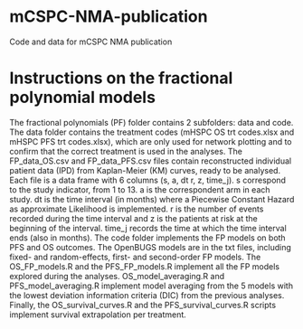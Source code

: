 # mCSPC-NMA-publication
Code and data for mCSPC NMA publication


# Instructions on the fractional polynomial models
The fractional polynomials (PF) folder contains 2 subfolders: data and code.
The data folder contains the treatment codes (mHSPC OS trt codes.xlsx and mHSPC PFS trt codes.xlsx), which are only used for network plotting and to confirm that the correct treatment is used in the analyses. 
The FP_data_OS.csv and FP_data_PFS.csv files contain reconstructed individual patient data (IPD) from Kaplan-Meier (KM) curves, ready to be analysed. Each file is a data frame with 6 columns (s, a, dt r, z, time_j). s correspond to the study indicator, from 1 to 13. a is the correspondent arm in each study. dt is the time interval (in months) where a Piecewise Constant Hazard as approximate Likelihood is implemented. r is the number of events recorded during the time interval and z is the patients at risk at the beginning of the interval. time_j records the time at which the time interval ends (also in months).
The code folder implements the FP models on both PFS and OS outcomes. The OpenBUGS models are in the txt files, including fixed- and random-effects, first- and second-order FP models.
The OS_FP_models.R and the PFS_FP_models.R implement all the FP models explored during the analyses. OS_model_averaging.R and PFS_model_averaging.R implement model averaging from the 5 models with the lowest deviation information criteria (DIC) from the previous analyses. Finally, the OS_survival_curves.R and the PFS_survival_curves.R scripts implement survival extrapolation per treatment.